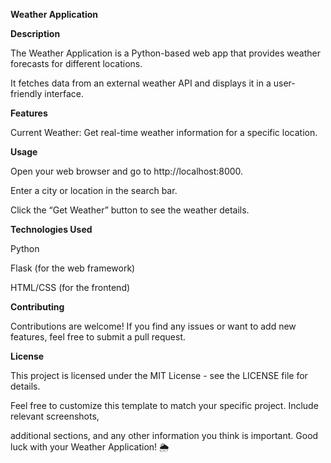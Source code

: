 **Weather Application**

**Description**

<p>The Weather Application is a Python-based web app that provides weather forecasts for different locations.<p>
<p>It fetches data from an external weather API and displays it in a user-friendly interface.<p>

**Features**

<p>Current Weather: Get real-time weather information for a specific location.<p>

**Usage**

<p>Open your web browser and go to http://localhost:8000.<p>
<p>Enter a city or location in the search bar.<p>
<p>Click the “Get Weather” button to see the weather details.<p>

**Technologies Used**

<p>Python<p>
<p>Flask (for the web framework)<p>
<p>HTML/CSS (for the frontend)<p>

**Contributing**
<p>Contributions are welcome! If you find any issues or want to add new features, feel free to submit a pull request.<p>

**License**
  
<p>This project is licensed under the MIT License - see the LICENSE file for details.<p>

<p>
  Feel free to customize this template to match your specific project. Include relevant screenshots,
  <p>
<p>
  additional sections, and any other information you think is important. Good luck with your Weather Application! 🌦️
  <p>
